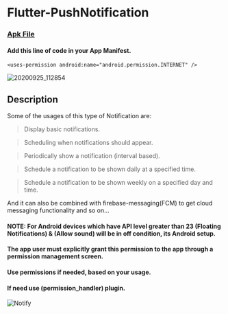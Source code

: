 # Flutter-PushNotification

### [Apk File](https://drive.google.com/file/d/1ma-SsNdnAZbVZqH_CAkFTiC8liB7NjuC/view?usp=sharing)


#### Add this line of code in your App Manifest.

```
<uses-permission android:name="android.permission.INTERNET" />
```


![20200925_112854](https://user-images.githubusercontent.com/69294119/94232280-4a143d00-ff23-11ea-9663-318c39ff8732.gif)

## Description

Some of the usages of this type of Notification are:

> Display basic notifications.

> Scheduling when notifications should appear.

> Periodically show a notification (interval based).

> Schedule a notification to be shown daily at a specified time.

> Schedule a notification to be shown weekly on a specified day and time.

And it can also be combined with firebase-messaging(FCM) to get cloud messaging functionality and so on...

#### NOTE: For Android devices which have API level greater than 23 (Floating Notifications) & (Allow sound) will be in off condition, its Android setup.
#### The app user must explicitly grant this permission to the app through a permission management screen.
#### Use permissions if needed, based on your usage.

#### If need use (permission_handler) plugin.

![Notify](https://user-images.githubusercontent.com/69294119/94232286-4d0f2d80-ff23-11ea-8e84-4b3a7f8a4c8d.jpg)

 

